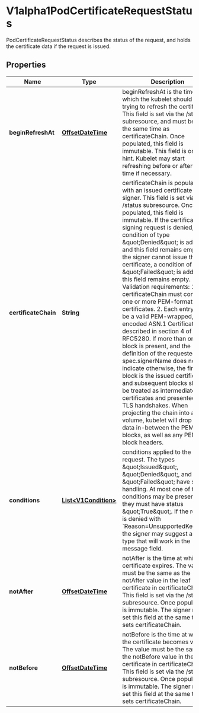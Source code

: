

# V1alpha1PodCertificateRequestStatus

PodCertificateRequestStatus describes the status of the request, and holds the certificate data if the request is issued.
## Properties

Name | Type | Description | Notes
------------ | ------------- | ------------- | -------------
**beginRefreshAt** | [**OffsetDateTime**](OffsetDateTime.md) | beginRefreshAt is the time at which the kubelet should begin trying to refresh the certificate.  This field is set via the /status subresource, and must be set at the same time as certificateChain.  Once populated, this field is immutable.  This field is only a hint.  Kubelet may start refreshing before or after this time if necessary. |  [optional]
**certificateChain** | **String** | certificateChain is populated with an issued certificate by the signer. This field is set via the /status subresource. Once populated, this field is immutable.  If the certificate signing request is denied, a condition of type \&quot;Denied\&quot; is added and this field remains empty. If the signer cannot issue the certificate, a condition of type \&quot;Failed\&quot; is added and this field remains empty.  Validation requirements:  1. certificateChain must consist of one or more PEM-formatted certificates.  2. Each entry must be a valid PEM-wrapped, DER-encoded ASN.1 Certificate as     described in section 4 of RFC5280.  If more than one block is present, and the definition of the requested spec.signerName does not indicate otherwise, the first block is the issued certificate, and subsequent blocks should be treated as intermediate certificates and presented in TLS handshakes.  When projecting the chain into a pod volume, kubelet will drop any data in-between the PEM blocks, as well as any PEM block headers. |  [optional]
**conditions** | [**List&lt;V1Condition&gt;**](V1Condition.md) | conditions applied to the request.  The types \&quot;Issued\&quot;, \&quot;Denied\&quot;, and \&quot;Failed\&quot; have special handling.  At most one of these conditions may be present, and they must have status \&quot;True\&quot;.  If the request is denied with &#x60;Reason&#x3D;UnsupportedKeyType&#x60;, the signer may suggest a key type that will work in the message field. |  [optional]
**notAfter** | [**OffsetDateTime**](OffsetDateTime.md) | notAfter is the time at which the certificate expires.  The value must be the same as the notAfter value in the leaf certificate in certificateChain.  This field is set via the /status subresource.  Once populated, it is immutable.  The signer must set this field at the same time it sets certificateChain. |  [optional]
**notBefore** | [**OffsetDateTime**](OffsetDateTime.md) | notBefore is the time at which the certificate becomes valid.  The value must be the same as the notBefore value in the leaf certificate in certificateChain.  This field is set via the /status subresource.  Once populated, it is immutable. The signer must set this field at the same time it sets certificateChain. |  [optional]



